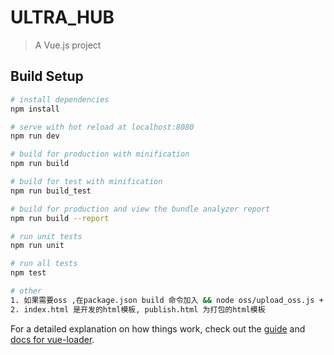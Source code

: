 # ULTRA_HUB

> A Vue.js project

## Build Setup

``` bash
# install dependencies
npm install

# serve with hot reload at localhost:8080
npm run dev

# build for production with minification
npm run build

# build for test with minification
npm run build_test

# build for production and view the bundle analyzer report
npm run build --report

# run unit tests
npm run unit

# run all tests
npm test

# other
1. 如果需要oss ,在package.json build 命令加入 && node oss/upload_oss.js + 文件路径 
2. index.html 是开发的html模板, publish.html 为打包的html模板

```


For a detailed explanation on how things work, check out the [guide](http://vuejs-templates.github.io/webpack/) and [docs for vue-loader](http://vuejs.github.io/vue-loader).
